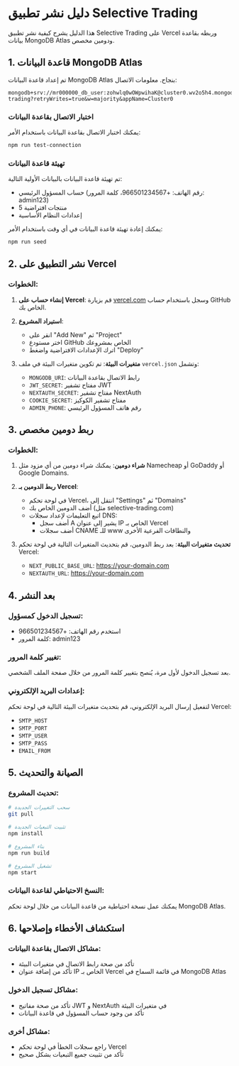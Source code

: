 # دليل نشر تطبيق Selective Trading

هذا الدليل يشرح كيفية نشر تطبيق Selective Trading على Vercel وربطه بقاعدة بيانات MongoDB Atlas ودومين مخصص.

## 1. قاعدة البيانات MongoDB Atlas

تم إعداد قاعدة البيانات MongoDB Atlas بنجاح. معلومات الاتصال:

```
mongodb+srv://mr000000_db_user:zohwlq0wOWpwihaK@cluster0.wv2o5h4.mongodb.net/selective-trading?retryWrites=true&w=majority&appName=Cluster0
```

### اختبار الاتصال بقاعدة البيانات

يمكنك اختبار الاتصال بقاعدة البيانات باستخدام الأمر:

```bash
npm run test-connection
```

### تهيئة قاعدة البيانات

تم تهيئة قاعدة البيانات بالبيانات الأولية التالية:
- حساب المسؤول الرئيسي (رقم الهاتف: +966501234567، كلمة المرور: admin123)
- 5 منتجات افتراضية
- إعدادات النظام الأساسية

يمكنك إعادة تهيئة قاعدة البيانات في أي وقت باستخدام الأمر:

```bash
npm run seed
```

## 2. نشر التطبيق على Vercel

### الخطوات:

1. **إنشاء حساب على Vercel**: قم بزيارة [vercel.com](https://vercel.com) وسجل باستخدام حساب GitHub الخاص بك.

2. **استيراد المشروع**:
   - انقر على "Add New" ثم "Project"
   - اختر مستودع GitHub الخاص بمشروعك
   - اترك الإعدادات الافتراضية واضغط "Deploy"

3. **متغيرات البيئة**:
   تم تكوين متغيرات البيئة في ملف `vercel.json` وتشمل:
   - `MONGODB_URI`: رابط الاتصال بقاعدة البيانات
   - `JWT_SECRET`: مفتاح تشفير JWT
   - `NEXTAUTH_SECRET`: مفتاح تشفير NextAuth
   - `COOKIE_SECRET`: مفتاح تشفير الكوكيز
   - `ADMIN_PHONE`: رقم هاتف المسؤول الرئيسي

## 3. ربط دومين مخصص

### الخطوات:

1. **شراء دومين**: يمكنك شراء دومين من أي مزود مثل Namecheap أو GoDaddy أو Google Domains.

2. **ربط الدومين بـ Vercel**:
   - في لوحة تحكم Vercel، انتقل إلى "Settings" ثم "Domains"
   - أضف الدومين الخاص بك (مثل selective-trading.com)
   - اتبع التعليمات لإعداد سجلات DNS:
     - أضف سجل A يشير إلى عنوان IP الخاص بـ Vercel
     - أضف سجلات CNAME للـ www والنطاقات الفرعية الأخرى

3. **تحديث متغيرات البيئة**:
   بعد ربط الدومين، قم بتحديث المتغيرات التالية في لوحة تحكم Vercel:
   - `NEXT_PUBLIC_BASE_URL`: https://your-domain.com
   - `NEXTAUTH_URL`: https://your-domain.com

## 4. بعد النشر

### تسجيل الدخول كمسؤول:

- استخدم رقم الهاتف: +966501234567
- كلمة المرور: admin123

### تغيير كلمة المرور:

بعد تسجيل الدخول لأول مرة، يُنصح بتغيير كلمة المرور من خلال صفحة الملف الشخصي.

### إعدادات البريد الإلكتروني:

لتفعيل إرسال البريد الإلكتروني، قم بتحديث متغيرات البيئة التالية في لوحة تحكم Vercel:
- `SMTP_HOST`
- `SMTP_PORT`
- `SMTP_USER`
- `SMTP_PASS`
- `EMAIL_FROM`

## 5. الصيانة والتحديث

### تحديث المشروع:

```bash
# سحب التغييرات الجديدة
git pull

# تثبيت التبعيات الجديدة
npm install

# بناء المشروع
npm run build

# تشغيل المشروع
npm start
```

### النسخ الاحتياطي لقاعدة البيانات:

يمكنك عمل نسخة احتياطية من قاعدة البيانات من خلال لوحة تحكم MongoDB Atlas.

## 6. استكشاف الأخطاء وإصلاحها

### مشاكل الاتصال بقاعدة البيانات:

- تأكد من صحة رابط الاتصال في متغيرات البيئة
- تأكد من إضافة عنوان IP الخاص بـ Vercel في قائمة السماح في MongoDB Atlas

### مشاكل تسجيل الدخول:

- تأكد من صحة مفاتيح JWT و NextAuth في متغيرات البيئة
- تأكد من وجود حساب المسؤول في قاعدة البيانات

### مشاكل أخرى:

- راجع سجلات الخطأ في لوحة تحكم Vercel
- تأكد من تثبيت جميع التبعيات بشكل صحيح